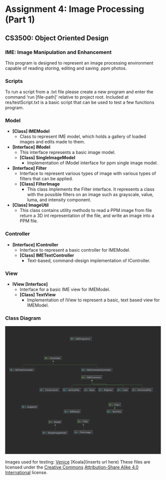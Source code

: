 # Assignment 4: Image Processing (Part 1)
## CS3500: Object Oriented Design

### IME: Image Manipulation and Enhancement
This program is designed to represent an image processing environment capable of reading storing, editing and saving .ppm photos.

### Scripts
To run a script from a .txt file please create a new program and enter the command ‘run [file-path]’ relative to project root.
Included at res/testScript.txt is a basic script that can be used to test a few functions program.

### Model
* **[Class] IMEModel**
    *  Class to represent IME model, which holds a gallery of loaded images and edits made to them.
* **[Interface] IModel**
    * This interface represents a basic image model.
    * **[Class] SingleImageModel**
        * Implementation of IModel interface for ppm single image model.
* **[Interface] Filter**
    * Interface to represent various types of image with various types of filters that can be applied.
    * **[Class] FilterImage**
        * This class implements the Filter interface. It represents a class with the possible filters on an image such as grayscale, value, luma, and intensity component.
* **[Class] ImageUtil**
    * This class contains utility methods to read a PPM image from file return a 3D int representation of the file, and write an image into a PPM file.

### Controller
* **[Interface] IController**
    * Interface to represent a basic controller for IMEModel.
    * **[Class] IMETextController**
        * Text-based, command-design implementation of IController.

### View
* **IView [Interface]**
    * Interface for a basic IME view for IMEModel.
    * **[Class] TextView**
        * Implementation of IView to represent a basic, text based view for IMEModel.

### Class Diagram
![](src/classDiagram.png)


Images used for testing:
[Venice](www.google.com)
[Koala](inserts url here)
These files are licensed under the  [Creative Commons](https://en.wikipedia.org/wiki/en:Creative_Commons)   [Attribution-Share Alike 4.0 International](https://creativecommons.org/licenses/by-sa/4.0/deed.en)  license.
